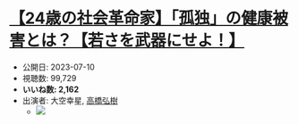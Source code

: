 # [【24歳の社会革命家】「孤独」の健康被害とは？【若さを武器にせよ！】](https://www.youtube.com/watch?v=gUyjAj6Z4_c)
-   公開日: 2023-07-10
-   視聴数: 99,729
-   **いいね数: 2,162**
-   出演者: 大空幸星, [高橋弘樹](/rehacq_fan/people/高橋弘樹 "wikilink")
    - [![](https://img.youtube.com/vi/gUyjAj6Z4_c/hqdefault.jpg)](https://www.youtube.com/watch?v=gUyjAj6Z4_c)
